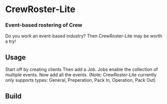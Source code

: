 # CrewRoster-Lite
### Event-based rostering of Crew 

Do you work an event-based industry? Then CrewRoster-Lite may be worth a try!

## Usage
Start off by creating clients
Then add a Job. Jobs enable the collection of multiple events.
Now add all the events. (Note: CrewRoster-Lite currently only supports types: General, Preperation, Pack In, Operation, Pack Out)

## Build
